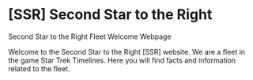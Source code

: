 # [SSR] Second Star to the Right
Second Star to the Right Fleet Welcome Webpage

Welcome to the Second Star to the Right [SSR] website. We are a fleet in the game 
Star Trek Timelines. Here you will find facts and information related to the fleet.
